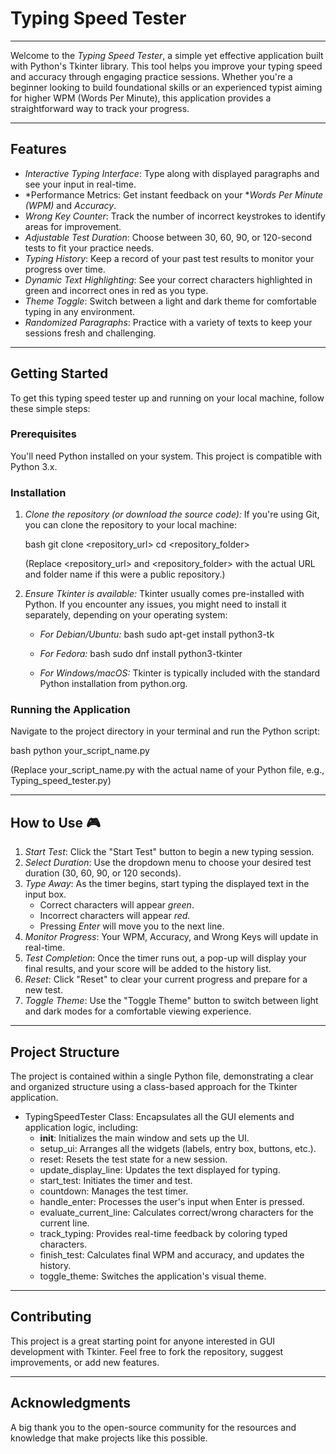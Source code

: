# Typing Speed Tester

-----

Welcome to the *Typing Speed Tester*, a simple yet effective application built with Python's Tkinter library. This tool helps you improve your typing speed and accuracy through engaging practice sessions. Whether you're a beginner looking to build foundational skills or an experienced typist aiming for higher WPM (Words Per Minute), this application provides a straightforward way to track your progress.

-----

## Features

  * *Interactive Typing Interface*: Type along with displayed paragraphs and see your input in real-time.
  * *Performance Metrics: Get instant feedback on your **Words Per Minute (WPM)* and *Accuracy*.
  * *Wrong Key Counter*: Track the number of incorrect keystrokes to identify areas for improvement.
  * *Adjustable Test Duration*: Choose between 30, 60, 90, or 120-second tests to fit your practice needs.
  * *Typing History*: Keep a record of your past test results to monitor your progress over time.
  * *Dynamic Text Highlighting*: See your correct characters highlighted in green and incorrect ones in red as you type.
  * *Theme Toggle*: Switch between a light and dark theme for comfortable typing in any environment.
  * *Randomized Paragraphs*: Practice with a variety of texts to keep your sessions fresh and challenging.

-----

## Getting Started

To get this typing speed tester up and running on your local machine, follow these simple steps:

### Prerequisites

You'll need Python installed on your system. This project is compatible with Python 3.x.

### Installation

1.  *Clone the repository (or download the source code):*
    If you're using Git, you can clone the repository to your local machine:

    bash
    git clone <repository_url>
    cd <repository_folder>
    

    (Replace <repository_url> and <repository_folder> with the actual URL and folder name if this were a public repository.)

2.  *Ensure Tkinter is available:*
    Tkinter usually comes pre-installed with Python. If you encounter any issues, you might need to install it separately, depending on your operating system:

      * *For Debian/Ubuntu:*
        bash
        sudo apt-get install python3-tk
        
      * *For Fedora:*
        bash
        sudo dnf install python3-tkinter
        
      * *For Windows/macOS:*
        Tkinter is typically included with the standard Python installation from python.org.

### Running the Application

Navigate to the project directory in your terminal and run the Python script:

bash
python your_script_name.py


(Replace your_script_name.py with the actual name of your Python file, e.g., Typing_speed_tester.py)

-----

## How to Use 🎮

1.  *Start Test*: Click the "Start Test" button to begin a new typing session.
2.  *Select Duration*: Use the dropdown menu to choose your desired test duration (30, 60, 90, or 120 seconds).
3.  *Type Away*: As the timer begins, start typing the displayed text in the input box.
      * Correct characters will appear *green*.
      * Incorrect characters will appear *red*.
      * Pressing *Enter* will move you to the next line.
4.  *Monitor Progress*: Your WPM, Accuracy, and Wrong Keys will update in real-time.
5.  *Test Completion*: Once the timer runs out, a pop-up will display your final results, and your score will be added to the history list.
6.  *Reset*: Click "Reset" to clear your current progress and prepare for a new test.
7.  *Toggle Theme*: Use the "Toggle Theme" button to switch between light and dark modes for a comfortable viewing experience.

-----

## Project Structure

The project is contained within a single Python file, demonstrating a clear and organized structure using a class-based approach for the Tkinter application.

  * TypingSpeedTester Class: Encapsulates all the GUI elements and application logic, including:
      * __init__: Initializes the main window and sets up the UI.
      * setup_ui: Arranges all the widgets (labels, entry box, buttons, etc.).
      * reset: Resets the test state for a new session.
      * update_display_line: Updates the text displayed for typing.
      * start_test: Initiates the timer and test.
      * countdown: Manages the test timer.
      * handle_enter: Processes the user's input when Enter is pressed.
      * evaluate_current_line: Calculates correct/wrong characters for the current line.
      * track_typing: Provides real-time feedback by coloring typed characters.
      * finish_test: Calculates final WPM and accuracy, and updates the history.
      * toggle_theme: Switches the application's visual theme.

-----

## Contributing

This project is a great starting point for anyone interested in GUI development with Tkinter. Feel free to fork the repository, suggest improvements, or add new features.

-----

## Acknowledgments

A big thank you to the open-source community for the resources and knowledge that make projects like this possible. 
